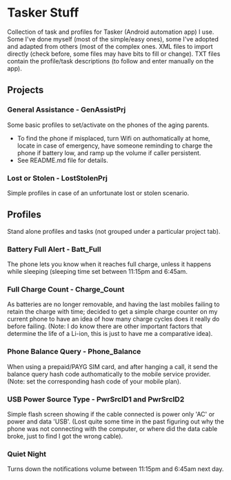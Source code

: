 # Tasker Stuff

Collection of task and profiles for Tasker (Android automation app) I use.
Some I've done myself (most of the simple/easy ones), some I've adopted and adapted from others (most of the complex ones.
XML files to import directly (check before, some files may have bits to fill or change). TXT files contain the profile/task descriptions (to follow and enter manually on the app).

## Projects

### General Assistance - GenAssistPrj

Some basic profiles to set/activate on the phones of the aging parents.
* To find the phone if misplaced, turn Wifi on authomatically at home, locate in case of emergency, have someone reminding to charge the phone if battery low, and ramp up the volume if caller persistent.
* See README.md file for details.

### Lost or Stolen - LostStolenPrj

Simple profiles in case of an unfortunate lost or stolen scenario.

## Profiles

Stand alone profiles and tasks (not grouped under a particular project tab).

### Battery Full Alert - Batt_Full

The phone lets you know when it reaches full charge, unless it happens while sleeping (sleeping time set between 11:15pm and 6:45am.

### Full Charge Count - Charge_Count

As batteries are no longer removable, and having the last mobiles failing to retain the charge with time; decided to get a simple charge counter on my current phone to have an idea of how many charge cycles does it really do before failing. (Note: I do know there are other important factors that determine the life of a Li-ion, this is just to have me a comparative idea).

### Phone Balance Query - Phone_Balance

When using a prepaid/PAYG SIM card, and after hanging a call, it send the balance query hash code authomatically to the mobile service provider. (Note: set the corresponding hash code of your mobile plan).

### USB Power Source Type - PwrSrcID1 and PwrSrcID2

Simple flash screen showing if the cable connected is power only 'AC' or power and data 'USB'. (Lost quite some time in the past figuring out why the phone was not connecting with the computer, or where did the data cable broke, just to find I got the wrong cable).

### Quiet Night

Turns down the notifications volume between 11:15pm and 6:45am next day.
